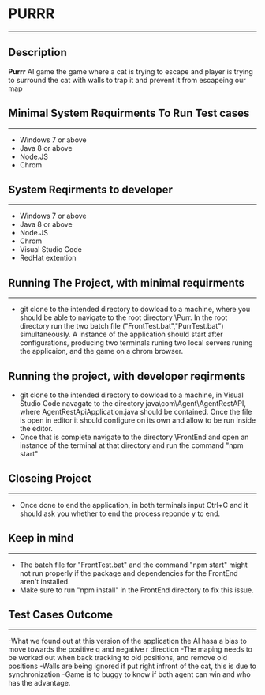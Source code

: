# PURRR
---
## Description
**Purrr** AI game the game where a cat is trying to escape and player is trying to surround the cat with walls to trap it and prevent it from escapeing our map

## Minimal System Requirments To Run Test cases
---
- Windows 7 or above
- Java 8 or above 
- Node.JS
- Chrom

## System Reqirments to developer
---
- Windows 7 or above
- Java 8 or above 
- Node.JS
- Chrom
- Visual Studio Code
- RedHat extention 

## Running The Project, with minimal requirments
---
- git clone to the intended directory to dowload to a machine, where you should be able to navigate to the root directory \Purr. In the root directory run the two batch file ("FrontTest.bat","PurrTest.bat") simultaneously. A instance of the application should start after configurations, producing two terminals runing two local servers runing the applicaion, and the game on a chrom browser.

## Running the project, with developer reqirments
- git clone to the intended directory to dowload to a machine, in Visual Studio Code navagate to the directory java\com\Agent\AgentRestAPI, where AgentRestApiApplication.java should be contained. Once the file is open in editor it should configure on its own and allow to be run inside the editor.
- Once that is complete navigate to the directory \FrontEnd and open an instance of the terminal at that directory and run the command "npm start"

## Closeing Project
---
 - Once done to end the application, in both terminals input Ctrl+C and it should ask you whether to end the process reponde y to end.
 
## Keep in mind
---
- The batch file for "FrontTest.bat" and the command "npm start" might not run properly if the package and dependencies for the FrontEnd aren't installed.
- Make sure to run "npm install" in the FrontEnd directory to fix this issue.

## Test Cases Outcome
---

-What we found out at this version of the application the AI hasa a bias to move towards the positive q and negative r direction
-The maping needs to be worked out when back tracking to old positions, and remove old positions
-Walls are being ignored if put right infront of the cat, this is due to synchronization
-Game is to buggy to know if both agent can win and who has the advantage.


